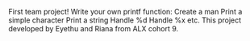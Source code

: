 First team project! 
Write your own printf function: 
Create a man Print a simple character 
Print a string Handle %d Handle %x etc. 
This project developed by Eyethu and Riana from ALX cohort 9.
